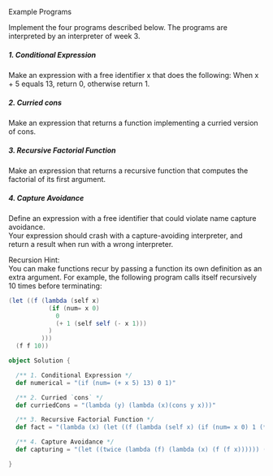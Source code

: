 Example Programs

Implement the four programs described below. The programs are interpreted by an interpreter of week 3.  
##### 1. Conditional Expression  
Make an expression with a free identifier x that does the following: When x + 5 equals 13, return 0, otherwise return 1.  

##### 2. Curried cons  
Make an expression that returns a function implementing a curried version of cons.  

##### 3. Recursive Factorial Function  
Make an expression that returns a recursive function that computes the factorial of its first argument.  

##### 4. Capture Avoidance  
Define an expression with a free identifier that could violate name capture avoidance.   
Your expression should crash with a capture-avoiding interpreter, and return a result when run with a wrong interpreter.  


Recursion Hint:  
You can make functions recur by passing a function its own definition as an extra argument. For example, the following program calls itself recursively 10 times before terminating:   
```scala
(let ((f (lambda (self x) 
           (if (num= x 0)
             0
             (+ 1 (self self (- x 1)))
           )
         )))
  (f f 10))
```


```scala
object Solution {

  /** 1. Conditional Expression */
  def numerical = "(if (num= (+ x 5) 13) 0 1)"

  /** 2. Curried `cons` */
  def curriedCons = "(lambda (y) (lambda (x)(cons y x)))"

  /** 3. Recursive Factorial Function */
  def fact = "(lambda (x) (let ((f (lambda (self x) (if (num= x 0) 1 (* x (self self (- x 1))) ) )))(f f x)))"

  /** 4. Capture Avoidance */
  def capturing = "(let ((twice (lambda (f) (lambda (x) (f (f x)))))) (let ((quad (twice (lambda (y) (+ y x))))) (quad 1)))"

}


```
